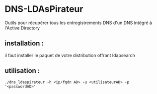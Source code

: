 # DNS-LDAsPirateur
Outils pour récupérer tous les entregistrements DNS d'un DNS intégré à l'Active Directory
## installation :
il faut installer le paquet de votre distribution offrant ldapsearch
## utilisation :
```
./dns_ldaspirateur -h <ip/fqdn AD> -u <utilisateurAD> -p '<passwordAD>'
```
